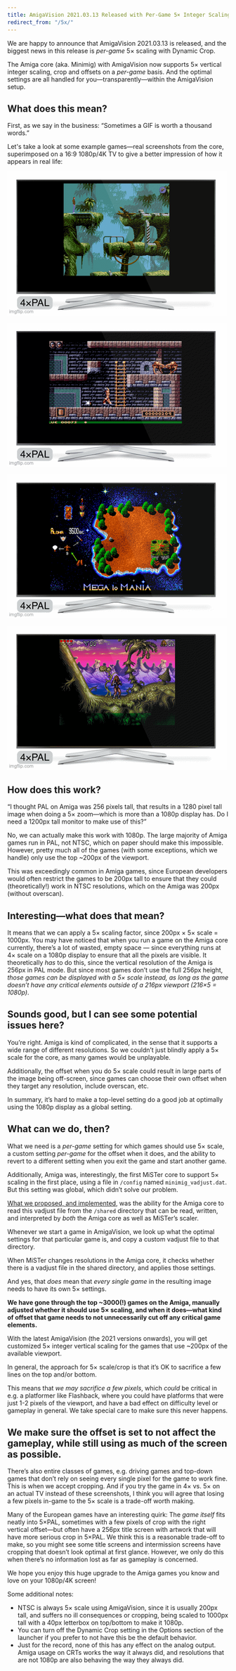 ```yaml
---
title: AmigaVision 2021.03.13 Released with Per-Game 5× Integer Scaling
redirect_from: "/5x/"
---
```


We are happy to announce that AmigaVision 2021.03.13 is released, and the biggest news in this release is *per-game* 5× scaling with Dynamic Crop.

The Amiga core (aka. Minimig) with AmigaVision now supports 5× vertical integer scaling, crop and offsets on a *per-game* basis. And the optimal settings are all handled for you—transparently—within the AmigaVision setup.

##  What does this mean?

First, as we say in the business: “Sometimes a GIF is worth a thousand words.”

Let's take a look at some example games—real screenshots from the core, superimposed on a 16:9 1080p/4K TV to give a better impression of how it appears in real life:

![5x scaling](/images/flashback5x.gif)

![5x scaling](/images/gods5x.gif)

![5x scaling](/images/megalomania5x.gif)

![5x scaling](/images/lionheart5x.gif)


## How does this work?

“I thought PAL on Amiga was 256 pixels tall, that results in a 1280 pixel tall image when doing a 5× zoom—which is more than a 1080p display has. Do I need a 1200px tall monitor to make use of this?”

No, we can actually make this work with 1080p. The large majority of Amiga games run in PAL, not NTSC, which on paper should make this impossible. However, pretty much all of the games (with some exceptions, which we handle) only use the top ~200px of the viewport. 

This was exceedingly common in Amiga games, since European developers would often restrict the games to be 200px tall to ensure that they could (theoretically!) work in NTSC resolutions, which on the Amiga was 200px (without overscan).

## Interesting—what does that mean?

It means that we can apply a 5× scaling factor, since 200px × 5× scale = 1000px. You may have noticed that when you run a game on the Amiga core currently, there’s a lot of wasted, empty space — since everything runs at 4× scale on a 1080p display to ensure that all the pixels are visible. It theoretically *has* to do this, since the vertical resolution of the Amiga is 256px in PAL mode. But since most games don’t use the full 256px height, *those games can be displayed with a 5× scale instead, as long as the game doesn’t have any critical elements outside of a 216px viewport (216×5 = 1080p)*.

## Sounds good, but I can see some potential issues here?

You’re right. Amiga is kind of complicated, in the sense that it supports a wide range of different resolutions. So we couldn’t just blindly apply a 5× scale for the core, as many games would be unplayable. 

Additionally, the offset when you do 5× scale could result in large parts of the image being off-screen, since games can choose their own offset when they target any resolution, include overscan, etc. 

In summary, it’s hard to make a top-level setting do a good job at optimally using the 1080p display as a global setting.

## What can we do, then?

What we need is a *per-game* setting for which games should use 5× scale, a custom setting *per-game* for the offset when it does, and the ability to revert to a different setting when you exit the game and start another game.

Additionally, Amiga was, interestingly, the first MiSTer core to support 5× scaling in the first place, using a file in `/config` named `minimig_vadjust.dat`. But this setting was global, which didn’t solve our problem. 

[What we proposed, and implemented], was the ability for the Amiga core to read this vadjust file from the `/shared` directory that can be read, written, and interpreted by *both* the Amiga core as well as MiSTer’s scaler. 

Whenever we start a game in AmigaVision, we look up what the optimal settings for that particular game is, and copy a custom vadjust file to that directory. 

When MiSTer changes resolutions in the Amiga core, it checks whether there is a vadjust file in the shared directory, and applies those settings.

And yes, that *does* mean that *every single game* in the resulting image needs to have its own 5× settings. 

**We have gone through the top ~3000(!) games on the Amiga, manually adjusted whether it should use 5× scaling, and when it does—what kind of offset that game needs to not unnecessarily cut off any critical game elements.**

With the latest AmigaVision (the 2021 versions onwards), you will get customized 5× integer vertical scaling for the games that use ~200px of the available viewport. 

In general, the approach for 5× scale/crop is that it’s OK to sacrifice a few lines on the top and/or bottom.

This means that *we may sacrifice a few pixels*, which *could* be critical in e.g. a platformer like Flashback, where you could have platforms that were just 1-2 pixels of the viewport, and have a bad effect on difficulty level or gameplay in general. We take special care to make sure this never happens.

## We make sure the offset is set to not affect the gameplay, while still using as much of the screen as possible.

There’s also entire classes of games, e.g. driving games and top-down games that don’t rely on seeing every single pixel for the game to work fine. This is when we accept cropping. And if you try the game in 4× vs. 5× on an actual TV instead of these screenshots, I think you will agree that losing a few pixels in-game to the 5× scale is a trade-off worth making.

Many of the European games have an interesting quirk: The *game itself* fits neatly into 5×PAL, sometimes with a few pixels of crop with the right vertical offset—but often have a 256px title screen with artwork that will have more serious crop in 5×PAL. We think this is a reasonable trade-off to make, so you might see some title screens and intermission screens have cropping that doesn’t look optimal at first glance. However, we only do this when there’s no information lost as far as gameplay is concerned.

We hope you enjoy this huge upgrade to the Amiga games you know and love on your 1080p/4K screen!

Some additional notes:

* NTSC is always 5× scale using AmigaVision, since it is usually 200px tall, and suffers no ill consequences or cropping, being scaled to 1000px tall with a 40px letterbox on top/bottom to make it 1080p.
* You can turn off the Dynamic Crop setting in the Options section of the launcher if you prefer to not have this be the default behavior. 
* Just for the record, none of this has any effect on the analog output. Amiga usage on CRTs works the way it always did, and resolutions that are not 1080p are also behaving the way they always did.

[What we proposed, and implemented]:https://github.com/MiSTer-devel/Minimig-AGA_MiSTer/issues/90
